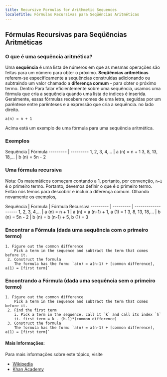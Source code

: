 ```yaml
---
title: Recursive Formulas for Arithmetic Sequences
localeTitle: Fórmulas Recursivas para Seqüências Aritméticas
---
```

## Fórmulas Recursivas para Seqüências Aritméticas

### O que é uma sequência aritmética?

Uma **sequência** é uma lista de números em que as mesmas operações são feitas para um número para obter o próximo. **Seqüências aritméticas** referem-se especificamente a sequências construídas adicionando ou subtraindo um valor chamado a **diferença comum** - para obter o próximo termo. Dentro Para falar eficientemente sobre uma sequência, usamos uma fórmula que cria a sequência quando uma lista de índices é inserida. Geralmente, essas fórmulas recebem nomes de uma letra, seguidas por um parêntese entre parênteses e a expressão que cria a sequência. no lado direito.

`a(n) = n + 1`

Acima está um exemplo de uma fórmula para uma sequência aritmética.

### Exemplos

Sequência | Fórmula --------- | --------- 1, 2, 3, 4,… | a (n) = n + 1 3, 8, 13, 18,… | b (n) = 5n - 2

### Uma fórmula recursiva

Nota: Os matemáticos começam contando a 1, portanto, por convenção, `n=1` é o primeiro termo. Portanto, devemos definir o que é o primeiro termo. Então nós temos para descobrir e incluir a diferença comum. Olhando novamente os exemplos,

Sequência | Formula | Fórmula Recursiva --------- | --------- | ------------------- 1, 2, 3, 4,… | a (n) = n + 1 | a (n) = a (n-1) + 1, a (1) = 1 3, 8, 13, 18,… | b (n) = 5n - 2 | b (n) = b (n-1) + 5, b (1) = 3

### Encontrar a Fórmula (dada uma sequência com o primeiro termo)
```
1. Figure out the common difference 
    Pick a term in the sequence and subtract the term that comes before it. 
 2. Construct the formula 
    The formula has the form: `a(n) = a(n-1) + [common difference], a(1) = [first term]` 
```

### Encontrando a Fórmula (dada uma sequência sem o primeiro termo)
```
1. Figure out the common difference 
    Pick a term in the sequence and subtract the term that comes before it. 
 2. Find the first term 
    i. Pick a term in the sequence, call it `k` and call its index `h` 
    ii. first term = k - (h-1)*(common difference) 
 3. Construct the formula 
    The formula has the form: `a(n) = a(n-1) + [common difference], a(1) = [first term]` 
```

#### Mais Informações:

Para mais informações sobre este tópico, visite

*   [Wikipedia](https://en.wikipedia.org/wiki/Arithmetic_progression)
*   [Khan Academy](https://www.khanacademy.org/math/algebra/sequences/constructing-arithmetic-sequences/a/writing-recursive-formulas-for-arithmetic-sequences)